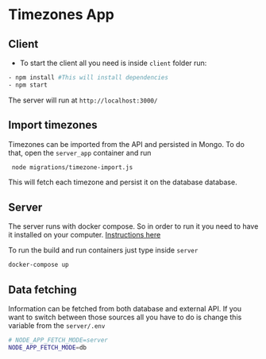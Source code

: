 # Timezones App

## Client
- To start the client all you need is inside `client` folder run:
```bash
- npm install #This will install dependencies
- npm start
```
The server will run at `http://localhost:3000/`

## Import timezones
Timezones can be imported from the API and persisted in Mongo.
To do that, open the `server_app` container and run
```bash
 node migrations/timezone-import.js
 ```
 This will fetch each timezone and persist it on the database database.
## Server
The server runs with docker compose. So in order to run it you need to have it installed on your computer. [Instructions here](https://docs.docker.com/compose/install/)

To run the build and run containers just type inside `server`

```bash
docker-compose up
```

## Data fetching
Information can be fetched from both database and external API. 
If you want to switch between those sources all you have to do is change this variable from the `server/.env`
```bash
# NODE_APP_FETCH_MODE=server
NODE_APP_FETCH_MODE=db
```
